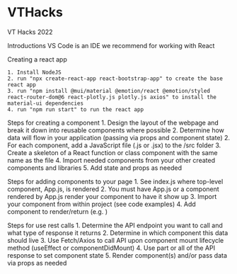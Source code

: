 # VTHacks
VT Hacks 2022 

Introductions
    VS Code is an IDE we recommend for working with React
    
Creating a react app

    1. Install NodeJS
    2. run "npx create-react-app react-bootstrap-app" to create the base react app
    3. run "npm install @mui/material @emotion/react @emotion/styled react-router-dom@6 react-plotly.js plotly.js axios" to install the material-ui dependencies
    4. run "npm run start" to run the react app

Steps for creating a component
    1. Design the layout of the webpage and break it down into reusable components where possible
    2. Determine how data will flow in your application (passing via props and component state)
    2. For each component, add a JavaScript file (.js or .jsx) to the /src folder
    3. Create a skeleton of a React function or class component with the same name as the file
    4. Import needed components from your other created components and libraries
    5. Add state and props as needed

Steps for adding components to your page
    1. See index.js where top-level component, App.js, is rendered
    2. You must have App.js or a component rendered by App.js render your component to have it show up
    3. Import your component from within project (see code examples)
    4. Add component to render/return (e.g. <MyComponent />)

Steps for use rest calls
    1. Determine the API endpoint you want to call and what type of response it returns
    2. Determine in which component this data should live
    3. Use Fetch/Axios to call API upon component mount lifecycle method (useEffect or componentDidMount)
    4. Use part or all of the API response to set component state
    5. Render component(s) and/or pass data via props as needed




